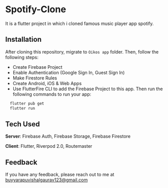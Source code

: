 # Spotify-Clone
It is a flutter project in which i cloned famous music player app spotify.

## Installation
After cloning this repository, migrate to ```Oikos app``` folder. Then, follow the following steps:
- Create Firebase Project
- Enable Authentication (Google Sign In, Guest Sign In)
- Make Firestore Rules
- Create Android, iOS & Web Apps
- Use FlutterFire CLI to add the Firebase Project to this app.
Then run the following commands to run your app:
```bash
  flutter pub get
  flutter run
```

## Tech Used
**Server**: Firebase Auth, Firebase Storage, Firebase Firestore

**Client**: Flutter, Riverpod 2.0, Routemaster
    
## Feedback

If you have any feedback, please reach out to me at buyyarapuvishalgaurav123@gmail.com
